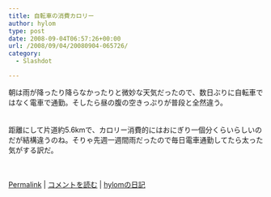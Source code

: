 ```yaml
---
title: 自転車の消費カロリー
author: hylom
type: post
date: 2008-09-04T06:57:26+00:00
url: /2008/09/04/20080904-065726/
category:
  - Slashdot

---
```

朝は雨が降ったり降らなかったりと微妙な天気だったので、数日ぶりに自転車ではなく電車で通勤。そしたら昼の腹の空きっぷりが普段と全然違う。  
</br>   
距離にして片道約5.6kmで、カロリー消費的にはおにぎり一個分くらいらしいのだが結構違うのね。そりゃ先週一週間雨だったので毎日電車通勤してたら太った気がする訳だ。</br>  
</br> 

   [Permalink][1] |    [コメントを読む][2] |    [hylomの日記][3] 

</br>

 [1]: http://slashdot.jp/~hylom/journal/451217
 [2]: http://slashdot.jp/~hylom/journal/451217#acomments
 [3]: http://slashdot.jp/~hylom/journal/
